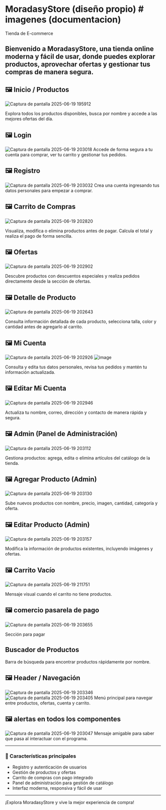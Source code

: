 # MoradasyStore (diseño propio) # imagenes (documentacion)

Tienda de E-commerce

Bienvenido a **MoradasyStore**, una tienda online moderna y fácil de usar, donde puedes explorar productos, aprovechar ofertas y gestionar tus compras de manera segura.
---

## 🖼️ Inicio / Productos
![Captura de pantalla 2025-06-19 195912](https://github.com/user-attachments/assets/0d52e36e-33ef-4793-8cdc-8588bd528d19)

Explora todos los productos disponibles, busca por nombre y accede a las mejores ofertas del día.

## 🖼️ Login
![Captura de pantalla 2025-06-19 203018](https://github.com/user-attachments/assets/15de7f02-1bc7-4d94-8573-295712e70126)
Accede de forma segura a tu cuenta para comprar, ver tu carrito y gestionar tus pedidos.

## 🖼️ Registro
![Captura de pantalla 2025-06-19 203032](https://github.com/user-attachments/assets/63a9f7a0-bdab-4481-b4fb-44f87307e441)
Crea una cuenta ingresando tus datos personales para empezar a comprar.

## 🖼️ Carrito de Compras
![Captura de pantalla 2025-06-19 202820](https://github.com/user-attachments/assets/5f38ae68-918a-4512-bb33-a021ecfdd5b0)


Visualiza, modifica o elimina productos antes de pagar. Calcula el total y realiza el pago de forma sencilla.

## 🖼️ Ofertas
![Captura de pantalla 2025-06-19 202902](https://github.com/user-attachments/assets/190fff25-cfbe-42ae-b05d-7a0bd7960643)

Descubre productos con descuentos especiales y realiza pedidos directamente desde la sección de ofertas.

## 🖼️ Detalle de Producto
![Captura de pantalla 2025-06-19 202643](https://github.com/user-attachments/assets/489d3b18-a436-46eb-8609-a867497ccccf)

Consulta información detallada de cada producto, selecciona talla, color y cantidad antes de agregarlo al carrito.

## 🖼️ Mi Cuenta
![Captura de pantalla 2025-06-19 202926](https://github.com/user-attachments/assets/3e0352a1-80c0-45bd-b5d4-12d60494f66e)
![image](https://github.com/user-attachments/assets/f11f9722-b7d5-403b-93ea-c87dd7791494)


Consulta y edita tus datos personales, revisa tus pedidos y mantén tu información actualizada.

## 🖼️ Editar Mi Cuenta
![Captura de pantalla 2025-06-19 202946](https://github.com/user-attachments/assets/80ff08cb-f716-4e73-8a31-c5d1c2587d98)


Actualiza tu nombre, correo, dirección y contacto de manera rápida y segura.

## 🖼️ Admin (Panel de Administración)
![Captura de pantalla 2025-06-19 203112](https://github.com/user-attachments/assets/7a4f01a6-1ad6-4d5f-975a-9f557ce53ad5)

Gestiona productos: agrega, edita o elimina artículos del catálogo de la tienda.

## 🖼️ Agregar Producto (Admin)
![Captura de pantalla 2025-06-19 203130](https://github.com/user-attachments/assets/b126afa3-0065-4b57-b4f1-2b8b7beaff1d)

Sube nuevos productos con nombre, precio, imagen, cantidad, categoría y oferta.

## 🖼️ Editar Producto (Admin)
![Captura de pantalla 2025-06-19 203157](https://github.com/user-attachments/assets/9b694bce-da69-4c08-a419-b009465a9a0e)

Modifica la información de productos existentes, incluyendo imágenes y ofertas.

## 🖼️ Carrito Vacío
![Captura de pantalla 2025-06-19 211751](https://github.com/user-attachments/assets/e6bdffbb-079c-4b97-93e2-a2c580bc50ed)

Mensaje visual cuando el carrito no tiene productos.

## 🖼️ comercio pasarela de pago
![Captura de pantalla 2025-06-19 203655](https://github.com/user-attachments/assets/0a5debd0-00cc-42fe-a747-7701361c67d0)

Sección para pagar

## Buscador de Productos
Barra de búsqueda para encontrar productos rápidamente por nombre.

## 🖼️ Header / Navegación
![Captura de pantalla 2025-06-19 203346](https://github.com/user-attachments/assets/b32efaac-d308-4486-bd77-054b9db9c006)
![Captura de pantalla 2025-06-19 203405](https://github.com/user-attachments/assets/e18eb2a3-ed01-4b43-9006-f577cfc21679)
Menú principal para navegar entre productos, ofertas, cuenta y carrito.

## 🖼️ alertas en todos los componentes 
![Captura de pantalla 2025-06-19 203047](https://github.com/user-attachments/assets/1078aba9-9f89-4f0c-8f95-d2c2a2768b88)
Mensaje amigable para saber que pasa al interactuar con el programa.

---

### 🚀 Características principales

- Registro y autenticación de usuarios
- Gestión de productos y ofertas
- Carrito de compras con pago integrado
- Panel de administración para gestión de catálogo
- Interfaz moderna, responsiva y fácil de usar

---

¡Explora MoradasyStore y vive la mejor experiencia de compra!

